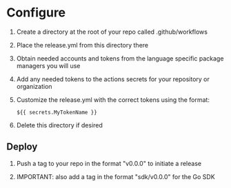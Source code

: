 # Configure

1. Create a directory at the root of your repo called .github/workflows

1. Place the release.yml from this directory there

1. Obtain needed accounts and tokens from the language specific package managers you will use

1. Add any needed tokens to the actions secrets for your repository or organization

1. Customize the release.yml with the correct tokens using the format:

      `${{ secrets.MyTokenName }}`

1. Delete this directory if desired

## Deploy

1. Push a tag to your repo in the format "v0.0.0" to initiate a release

1. IMPORTANT: also add a tag in the format "sdk/v0.0.0" for the Go SDK
